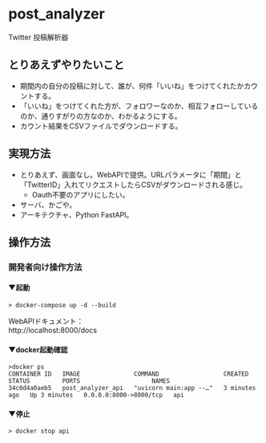 # post_analyzer
Twitter 投稿解析器

## とりあえずやりたいこと

- 期間内の自分の投稿に対して、誰が、何件「いいね」をつけてくれたかカウントする。
- 「いいね」をつけてくれた方が、フォロワーなのか、相互フォローしているのか、通りすがりの方なのか、わかるようにする。
- カウント結果をCSVファイルでダウンロードする。

## 実現方法

- とりあえず、画面なし。WebAPIで提供。URLパラメータに「期間」と「TwitterID」入れてリクエストしたらCSVがダウンロードされる感じ。
  - Oauth不要のアプリにしたい。
- サーバ、かごや。
- アーキテクチャ、Python FastAPI。

## 操作方法


### 開発者向け操作方法

#### ▼起動

```
> docker-compose up -d --build
```

WebAPIドキュメント：  
http://localhost:8000/docs

#### ▼docker起動確認

```
>docker ps
CONTAINER ID   IMAGE               COMMAND                  CREATED         STATUS         PORTS                    NAMES
34c0d4a0aeb5   post_analyzer_api   "uvicorn main:app --…"   3 minutes ago   Up 3 minutes   0.0.0.0:8000->8000/tcp   api
```

#### ▼停止

```
> docker stop api
```
